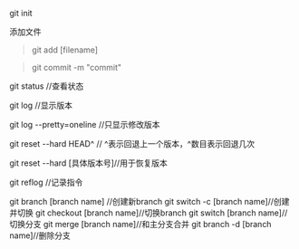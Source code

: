 git init

添加文件
 >git add [filename]

 >git commit -m "commit"

 git status //查看状态

 git log //显示版本

 git log --pretty=oneline //只显示修改版本

 git reset --hard HEAD^ // ^表示回退上一个版本，^数目表示回退几次

 git reset --hard [具体版本号]//用于恢复版本

 git reflog //记录指令

 git branch [branch name] //创建新branch
 git switch -c [branch name]//创建并切换
 git checkout [branch name]//切换branch
 git switch [branch name]//切换分支
 git merge [branch name]//和主分支合并
 git branch -d [branch name]//删除分支
 
